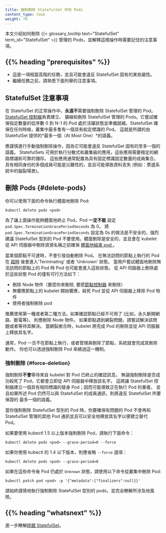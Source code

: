 ```yaml
---
title: 強制刪除 StatefulSet 中的 Pods
content_type: task
weight: 70
---
```


<!--
reviewers:
- bprashanth
- erictune
- foxish
- smarterclayton
title: Force Delete StatefulSet Pods
content_type: task
weight: 70
-->

<!-- overview -->
<!--
This page shows how to delete Pods which are part of a {{< glossary_tooltip text="stateful set" term_id="StatefulSet" >}}, and explains the considerations to keep in mind when doing so.
-->
本文介紹如何刪除 {{< glossary_tooltip text="StatefulSet" term_id="StatefulSet" >}}
管理的 Pods，並解釋這樣操作時需要記住的注意事項。

## {{% heading "prerequisites" %}}

<!--
* This is a fairly advanced task and has the potential to violate some of the properties inherent to StatefulSet.
* Before proceeding, make yourself familiar with the considerations enumerated below.
-->
* 這是一項相當高階的任務，並且可能會違反 StatefulSet 固有的某些屬性。
* 繼續任務之前，請熟悉下面列舉的注意事項。

<!-- steps -->

<!--
## StatefulSet considerations

In normal operation of a StatefulSet, there is **never** a need to force delete a StatefulSet Pod. The [StatefulSet controller](/docs/concepts/workloads/controllers/statefulset/) is responsible for creating, scaling and deleting members of the StatefulSet. It tries to ensure that the specified number of Pods from ordinal 0 through N-1 are alive and ready. StatefulSet ensures that, at any time, there is at most one Pod with a given identity running in a cluster. This is referred to as *at most one* semantics provided by a StatefulSet.
-->
## StatefulSet 注意事項

在 StatefulSet 的正常操作中，**永遠不**需要強制刪除 StatefulSet 管理的 Pod。
[StatefulSet 控制器](/zh-cn/docs/concepts/workloads/controllers/statefulset/)負責建立、
擴縮和刪除 StatefulSet 管理的 Pods。它嘗試確保指定數量的從序數 0 到 N-1 的 Pod
處於活躍狀態並準備就緒。StatefulSet 確保在任何時候，叢集中最多隻有一個具有給定標識的 Pod。
這就是所謂的由 StatefulSet 提供的*最多一個（At Most One）*的語義。

<!--
Manual force deletion should be undertaken with caution, as it has the potential to violate the at most one semantics inherent to StatefulSet. StatefulSets may be used to run distributed and clustered applications which have a need for a stable network identity and stable storage. These applications often have configuration which relies on an ensemble of a fixed number of members with fixed identities. Having multiple members with the same identity can be disastrous and may lead to data loss (e.g. split brain scenario in quorum-based systems).
-->
應謹慎進行手動強制刪除操作，因為它可能會違反 StatefulSet 固有的至多一個的語義。
StatefulSets 可用於執行分散式和叢集級的應用，這些應用需要穩定的網路標識和可靠的儲存。
這些應用通常配置為具有固定標識固定數量的成員集合。
具有相同身份的多個成員可能是災難性的，並且可能導致資料丟失 (例如：票選系統中的腦裂場景)。

<!--
## Delete Pods

You can perform a graceful pod deletion with the following command:
-->
## 刪除 Pods   {#delete-pods}

你可以使用下面的命令執行體面地刪除 Pod:

```shell
kubectl delete pods <pod>
```

<!--
For the above to lead to graceful termination, the Pod **must not** specify a `pod.Spec.TerminationGracePeriodSeconds` of 0. The practice of setting a `pod.Spec.TerminationGracePeriodSeconds` of 0 seconds is unsafe and strongly discouraged for StatefulSet Pods. Graceful deletion is safe and will ensure that the [Pod shuts down gracefully](/docs/user-guide/pods/#termination-of-pods) before the kubelet deletes the name from the apiserver.
-->
為了讓上面操作能夠體面地終止 Pod，Pod **一定不能** 設定 `pod.Spec.TerminationGracePeriodSeconds` 為 0。
將 `pod.Spec.TerminationGracePeriodSeconds` 設定為 0s 的做法是不安全的，強烈建議 StatefulSet 型別的
Pod 不要使用。體面刪除是安全的，並且會在 kubelet 從 API 伺服器中刪除資源名稱之前確保
[體面地結束 pod ](/zh-cn/docs/concepts/workloads/pods/pod-lifecycle/#pod-termination)。

<!--
A Pod is not deleted automatically when a Node is unreachable.
The Pods running on an unreachable Node enter the 'Terminating' or 'Unknown' state after a
[timeout](/docs/concepts/architecture/nodes/#condition).
Pods may also enter these states when the user attempts graceful deletion of a Pod
on an unreachable Node.
The only ways in which a Pod in such a state can be removed from the apiserver are as follows:
-->
當某個節點不可達時，不會引發自動刪除 Pod。
在無法訪問的節點上執行的 Pod 在
[超時](/zh-cn/docs/concepts/architecture/nodes/#condition)
後會進入'Terminating' 或者 'Unknown' 狀態。
當用戶嘗試體面地刪除無法訪問的節點上的 Pod 時 Pod 也可能會進入這些狀態。
從 API 伺服器上刪除處於這些狀態 Pod 的僅有可行方法如下：

<!--
   * The Node object is deleted (either by you, or by the [Node Controller](/docs/admin/node)).<br/>
   * The kubelet on the unresponsive Node starts responding, kills the Pod and removes the entry from the apiserver.<br/>
   * Force deletion of the Pod by the user.
-->
* 刪除 Node 物件（要麼你來刪除, 要麼[節點控制器](/zh-cn/docs/concepts/architecture/nodes/#node-controller)
  來刪除）
* 無響應節點上的 kubelet 開始響應，殺死 Pod 並從 API 伺服器上移除 Pod 物件
* 使用者強制刪除 pod

<!--
The recommended best practice is to use the first or second approach. If a Node is confirmed to be dead (e.g. permanently disconnected from the network, powered down, etc), then delete the Node object. If the Node is suffering from a network partition, then try to resolve this or wait for it to resolve. When the partition heals, the kubelet will complete the deletion of the Pod and free up its name in the apiserver.
-->
推薦使用第一種或者第二種方法。如果確認節點已經不可用了 (比如，永久斷開網路、斷電等)，
則應刪除 Node 物件。
如果節點遇到網裂問題，請嘗試解決該問題或者等待其解決。
當網裂癒合時，kubelet 將完成 Pod 的刪除並從 API 伺服器上釋放其名字。

<!--
Normally, the system completes the deletion once the Pod is no longer running on a Node, or the Node is deleted by an administrator. You may override this by force deleting the Pod.
-->
通常，Pod 一旦不在節點上執行，或者管理員刪除了節點，系統就會完成其刪除動作。
你也可以透過強制刪除 Pod 來繞過這一機制。

<!--
### Force Deletion

Force deletions **do not** wait for confirmation from the kubelet that the Pod has been terminated. Irrespective of whether a force deletion is successful in killing a Pod, it will immediately free up the name from the apiserver. This would let the StatefulSet controller create a replacement Pod with that same identity; this can lead to the duplication of a still-running Pod, and if said Pod can still communicate with the other members of the StatefulSet, will violate the at most one semantics that StatefulSet is designed to guarantee.
-->
### 強制刪除    {#force-deletion}

強制刪除**不會**等待來自 kubelet 對 Pod 已終止的確認訊息。
無論強制刪除是否成功殺死了 Pod，它都會立即從 API 伺服器中釋放該名字。
這將讓 StatefulSet 控制器建立一個具有相同標識的替身 Pod；因而可能導致正在執行 Pod 的重複，
並且如果所述 Pod 仍然可以與 StatefulSet 的成員通訊，則將違反 StatefulSet 所要保證的
最多一個的語義。

<!--
When you force delete a StatefulSet pod, you are asserting that the Pod in question will never again make contact with other Pods in the StatefulSet and its name can be safely freed up for a replacement to be created.
-->
當你強制刪除 StatefulSet 型別的 Pod 時，你要確保有問題的 Pod 不會再和 StatefulSet 管理的其他
Pod 通訊並且可以安全地釋放其名字以便建立替代 Pod。

<!--
If you want to delete a Pod forcibly using kubectl version >= 1.5, do the following:
-->
如果要使用 kubectl 1.5 以上版本強制刪除 Pod，請執行下面命令：

```shell
kubectl delete pods <pod> --grace-period=0 --force
```

<!--
If you're using any version of kubectl <= 1.4, you should omit the `--force` option and use:
-->
如果你使用 kubectl 的 1.4 以下版本，則應省略 `--force` 選項：

```shell
kubectl delete pods <pod> --grace-period=0
```

<!--
If even after these commands the pod is stuck on `Unknown` state, use the following command to remove the pod from the cluster:
-->
如果在這些命令後 Pod 仍處於 `Unknown` 狀態，請使用以下命令從叢集中刪除 Pod:

```shell
kubectl patch pod <pod> -p '{"metadata":{"finalizers":null}}'
```

<!--
Always perform force deletion of StatefulSet Pods carefully and with complete knowledge of the risks involved.
-->
請始終謹慎地執行強制刪除 StatefulSet 型別的 pods，並完全瞭解所涉及地風險。


## {{% heading "whatsnext" %}}

<!--
Learn more about [debugging a StatefulSet](/docs/tasks/debug/debug-application/debug-statefulset/).
-->
進一步瞭解[除錯 StatefulSet](/zh-cn/docs/tasks/debug/debug-application/debug-statefulset/)。


